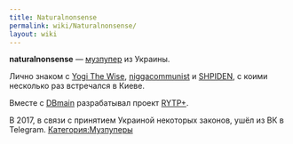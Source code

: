```yaml
---
title: Naturalnonsense
permalink: wiki/Naturalnonsense/
layout: wiki
---
```


**naturalnonsense** — [музпупер](Музпуперы "wikilink") из Украины.

Лично знаком с [Yogi The Wise](/wiki/Yogi_The_Wise "wikilink"),
[niggacommunist](niggacommunist "wikilink") и
[SHPIDEN](/wiki/SHPIDEN "wikilink"), с коими несколько раз встречался в Киеве.

Вместе с [DBmain](/wiki/DBmain "wikilink") разрабатывал проект
[RYTP+](https://vk.com/rytpplus).

В 2017, в связи с принятием Украиной некоторых законов, ушёл из ВК в
Telegram. [Категория:Музпуперы](Категория:Музпуперы "wikilink")

